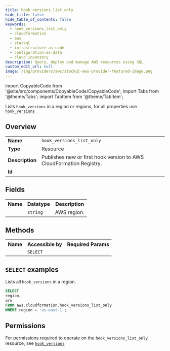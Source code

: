 ```yaml
---
title: hook_versions_list_only
hide_title: false
hide_table_of_contents: false
keywords:
  - hook_versions_list_only
  - cloudformation
  - aws
  - stackql
  - infrastructure-as-code
  - configuration-as-data
  - cloud inventory
description: Query, deploy and manage AWS resources using SQL
custom_edit_url: null
image: /img/providers/aws/stackql-aws-provider-featured-image.png
---
```


import CopyableCode from '@site/src/components/CopyableCode/CopyableCode';
import Tabs from '@theme/Tabs';
import TabItem from '@theme/TabItem';

Lists <code>hook_versions</code> in a region or regions, for all properties use <a href="/providers/aws/serviceName/hook_versions/"><code>hook_versions</code></a>

## Overview
<table><tbody>
<tr><td><b>Name</b></td><td><code>hook_versions_list_only</code></td></tr>
<tr><td><b>Type</b></td><td>Resource</td></tr>
<tr><td><b>Description</b></td><td>Publishes new or first hook version to AWS CloudFormation Registry.</td></tr>
<tr><td><b>Id</b></td><td><CopyableCode code="aws.cloudformation.hook_versions_list_only" /></td></tr>
</tbody></table>

## Fields
<table><tbody><tr><th>Name</th><th>Datatype</th><th>Description</th></tr><tr><td><CopyableCode code="region" /></td><td><code>string</code></td><td>AWS region.</td></tr>
</tbody></table>

## Methods

<table><tbody>
  <tr>
    <th>Name</th>
    <th>Accessible by</th>
    <th>Required Params</th>
  </tr>
  <tr>
    <td><CopyableCode code="list_resources" /></td>
    <td><code>SELECT</code></td>
    <td><CopyableCode code="region" /></td>
  </tr>
</tbody></table>

## `SELECT` examples
Lists all <code>hook_versions</code> in a region.
```sql
SELECT
region,
arn
FROM aws.cloudformation.hook_versions_list_only
WHERE region = 'us-east-1';
```


## Permissions

For permissions required to operate on the <code>hook_versions_list_only</code> resource, see <a href="/providers/aws/cloudformation/hook_versions/#permissions"><code>hook_versions</code></a>

